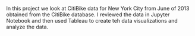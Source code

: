 In this project we look at CitiBike data for New York City from June of 2013 obtained from the CitiBike database.  I reviewed the data in Jupyter Notebook and then used Tableau to create teh data visualizations and analyze the data. 

